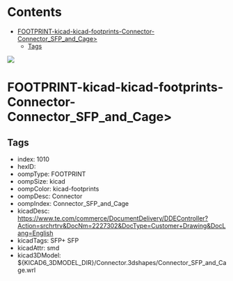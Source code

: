 



Contents
========

* [FOOTPRINT-kicad-kicad-footprints-Connector-Connector_SFP_and_Cage>](#footprint-kicad-kicad-footprints-connector-connector_sfp_and_cage)
	* [Tags](#tags)
  
![][im]
# FOOTPRINT-kicad-kicad-footprints-Connector-Connector_SFP_and_Cage>

## Tags

- index: 1010
- hexID: 
- oompType: FOOTPRINT
- oompSize: kicad
- oompColor: kicad-footprints
- oompDesc: Connector
- oompIndex: Connector_SFP_and_Cage
- kicadDesc: https://www.te.com/commerce/DocumentDelivery/DDEController?Action=srchrtrv&DocNm=2227302&DocType=Customer+Drawing&DocLang=English
- kicadTags: SFP+ SFP
- kicadAttr: smd
- kicad3DModel: ${KICAD6_3DMODEL_DIR}/Connector.3dshapes/Connector_SFP_and_Cage.wrl



[im]: image.png

